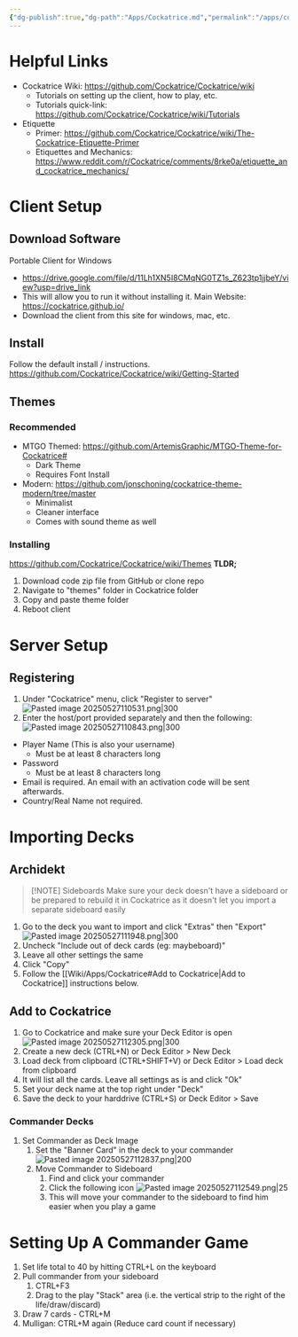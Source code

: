 ```yaml
---
{"dg-publish":true,"dg-path":"Apps/Cockatrice.md","permalink":"/apps/cockatrice/","updated":"2025-05-27T16:49:35.024-04:00"}
---
```


# Helpful Links
- Cockatrice Wiki: https://github.com/Cockatrice/Cockatrice/wiki
	- Tutorials on setting up the client, how to play, etc.
	- Tutorials quick-link: https://github.com/Cockatrice/Cockatrice/wiki/Tutorials
- Etiquette
	- Primer: https://github.com/Cockatrice/Cockatrice/wiki/The-Cockatrice-Etiquette-Primer
	- Etiquettes and Mechanics: https://www.reddit.com/r/Cockatrice/comments/8rke0a/etiquette_and_cockatrice_mechanics/

# Client Setup

## Download Software

Portable Client for Windows
- https://drive.google.com/file/d/11Lh1XN5I8CMqNG0TZ1s_Z623tp1jjbeY/view?usp=drive_link
- This will allow you to run it without installing it.
Main Website: https://cockatrice.github.io/
- Download the client from this site for windows, mac, etc.

## Install

Follow the default install / instructions.
https://github.com/Cockatrice/Cockatrice/wiki/Getting-Started

## Themes

### Recommended
- MTGO Themed: https://github.com/ArtemisGraphic/MTGO-Theme-for-Cockatrice#
	- Dark Theme
	- Requires Font Install
- Modern: https://github.com/jonschoning/cockatrice-theme-modern/tree/master
	- Minimalist
	- Cleaner interface
	- Comes with sound theme as well

### Installing
https://github.com/Cockatrice/Cockatrice/wiki/Themes
**TLDR;**
1. Download code zip file from GitHub or clone repo
2. Navigate to "themes" folder in Cockatrice folder
3. Copy and paste theme folder
4. Reboot client

# Server Setup

## Registering

1. Under "Cockatrice" menu, click "Register to server"
![Pasted image 20250527110531.png|300](/img/user/Wiki/attachments/Pasted%20image%2020250527110531.png)
2. Enter the host/port provided separately and then the following:
 ![Pasted image 20250527110843.png|300](/img/user/Wiki/attachments/Pasted%20image%2020250527110843.png)
- Player Name (This is also your username)
	- Must be at least 8 characters long
- Password
	- Must be at least 8 characters long
- Email is required. An email with an activation code will be sent afterwards.
- Country/Real Name not required.

# Importing Decks

## Archidekt

> [!NOTE] Sideboards
> Make sure your deck doesn't have a sideboard or be prepared to rebuild it in Cockatrice as it doesn't let you import a separate sideboard easily

1. Go to the deck you want to import and click "Extras" then "Export"
![Pasted image 20250527111948.png|300](/img/user/Wiki/attachments/Pasted%20image%2020250527111948.png)
2. Uncheck "Include out of deck cards (eg: maybeboard)"
3. Leave all other settings the same
4. Click "Copy"
5. Follow the [[Wiki/Apps/Cockatrice#Add to Cockatrice\|Add to Cockatrice]] instructions below.

## Add to Cockatrice

1. Go to Cockatrice and make sure your Deck Editor is open
![Pasted image 20250527112305.png|300](/img/user/Wiki/attachments/Pasted%20image%2020250527112305.png)
2. Create a new deck (CTRL+N) or Deck Editor > New Deck
3. Load deck from clipboard (CTRL+SHIFT+V) or Deck Editor > Load deck from clipboard
4. It will list all the cards. Leave all settings as is and click "Ok"
5. Set your deck name at the top right under "Deck"
6. Save the deck to your harddrive (CTRL+S) or Deck Editor > Save
### Commander Decks
1. Set Commander as Deck Image
	1. Set the "Banner Card" in the deck to your commander
	 ![Pasted image 20250527112837.png|200](/img/user/Wiki/attachments/Pasted%20image%2020250527112837.png)
	2. Move Commander to Sideboard
		1. Find and click your commander
		2. Click the following icon ![Pasted image 20250527112549.png|25](/img/user/Wiki/attachments/Pasted%20image%2020250527112549.png)
		3. This will move your commander to the sideboard to find him easier when you play a game

# Setting Up A Commander Game
1. Set life total to 40 by hitting CTRL+L on the keyboard
2. Pull commander from your sideboard
	1. CTRL+F3
	2. Drag to the play "Stack" area (i.e. the vertical strip to the right of the life/draw/discard)
3. Draw 7 cards - CTRL+M
4. Mulligan: CTRL+M again (Reduce card count if necessary)